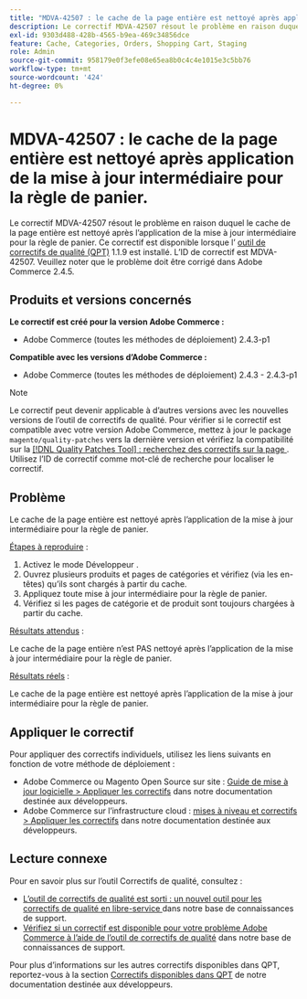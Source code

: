 ```yaml
---
title: "MDVA-42507 : le cache de la page entière est nettoyé après application de la mise à jour intermédiaire pour la règle de panier"
description: Le correctif MDVA-42507 résout le problème en raison duquel le cache de la page entière est nettoyé après l’application de la mise à jour intermédiaire pour la règle de panier. Ce correctif est disponible lorsque l’[outil de correctifs de qualité (QPT)](/help/announcements/adobe-commerce-announcements/magento-quality-patches-released-new-tool-to-self-serve-quality-patches.md) 1.1.9 est installé. L’ID de correctif est MDVA-42507. Veuillez noter que le problème doit être corrigé dans Adobe Commerce 2.4.5.
exl-id: 9303d488-428b-4565-b9ea-469c34856dce
feature: Cache, Categories, Orders, Shopping Cart, Staging
role: Admin
source-git-commit: 958179e0f3efe08e65ea8b0c4c4e1015e3c5bb76
workflow-type: tm+mt
source-wordcount: '424'
ht-degree: 0%

---
```


# MDVA-42507 : le cache de la page entière est nettoyé après application de la mise à jour intermédiaire pour la règle de panier.

Le correctif MDVA-42507 résout le problème en raison duquel le cache de la page entière est nettoyé après l’application de la mise à jour intermédiaire pour la règle de panier. Ce correctif est disponible lorsque l’ [outil de correctifs de qualité (QPT)](/help/announcements/adobe-commerce-announcements/magento-quality-patches-released-new-tool-to-self-serve-quality-patches.md) 1.1.9 est installé. L’ID de correctif est MDVA-42507. Veuillez noter que le problème doit être corrigé dans Adobe Commerce 2.4.5.

## Produits et versions concernés

**Le correctif est créé pour la version Adobe Commerce :**

* Adobe Commerce (toutes les méthodes de déploiement) 2.4.3-p1

**Compatible avec les versions d’Adobe Commerce :**

* Adobe Commerce (toutes les méthodes de déploiement) 2.4.3 - 2.4.3-p1

>[!NOTE]
>
>Le correctif peut devenir applicable à d’autres versions avec les nouvelles versions de l’outil de correctifs de qualité. Pour vérifier si le correctif est compatible avec votre version Adobe Commerce, mettez à jour le package `magento/quality-patches` vers la dernière version et vérifiez la compatibilité sur la [[!DNL Quality Patches Tool] : recherchez des correctifs sur la page ](https://devdocs.magento.com/quality-patches/tool.html#patch-grid). Utilisez l’ID de correctif comme mot-clé de recherche pour localiser le correctif.

## Problème

Le cache de la page entière est nettoyé après l’application de la mise à jour intermédiaire pour la règle de panier.

<u>Étapes à reproduire</u> :

1. Activez le mode Développeur .
1. Ouvrez plusieurs produits et pages de catégories et vérifiez (via les en-têtes) qu’ils sont chargés à partir du cache.
1. Appliquez toute mise à jour intermédiaire pour la règle de panier.
1. Vérifiez si les pages de catégorie et de produit sont toujours chargées à partir du cache.

<u>Résultats attendus</u> :

Le cache de la page entière n’est PAS nettoyé après l’application de la mise à jour intermédiaire pour la règle de panier.

<u>Résultats réels</u> :

Le cache de la page entière est nettoyé après l’application de la mise à jour intermédiaire pour la règle de panier.

## Appliquer le correctif

Pour appliquer des correctifs individuels, utilisez les liens suivants en fonction de votre méthode de déploiement :

* Adobe Commerce ou Magento Open Source sur site : [Guide de mise à jour logicielle > Appliquer les correctifs](https://devdocs.magento.com/guides/v2.4/comp-mgr/patching/mqp.html) dans notre documentation destinée aux développeurs.
* Adobe Commerce sur l’infrastructure cloud : [mises à niveau et correctifs > Appliquer les correctifs](https://devdocs.magento.com/cloud/project/project-patch.html) dans notre documentation destinée aux développeurs.

## Lecture connexe

Pour en savoir plus sur l’outil Correctifs de qualité, consultez :

* [ L’outil de correctifs de qualité est sorti : un nouvel outil pour les correctifs de qualité en libre-service ](/help/announcements/adobe-commerce-announcements/magento-quality-patches-released-new-tool-to-self-serve-quality-patches.md) dans notre base de connaissances de support.
* [Vérifiez si un correctif est disponible pour votre problème Adobe Commerce à l’aide de l’outil de correctifs de qualité](/help/support-tools/patches-available-in-qpt-tool/check-patch-for-magento-issue-with-magento-quality-patches.md) dans notre base de connaissances de support.

Pour plus d’informations sur les autres correctifs disponibles dans QPT, reportez-vous à la section [Correctifs disponibles dans QPT](https://devdocs.magento.com/quality-patches/tool.html#patch-grid) de notre documentation destinée aux développeurs.
